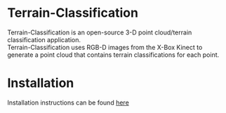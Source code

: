 # Terrain-Classification

Terrain-Classification is an open-source 3-D point cloud/terrain classification application.  
Terrain-Classification uses RGB-D images from the X-Box Kinect to generate a point cloud that
contains terrain classifications for each point.

# Installation
Installation instructions can be found [here](https://gist.github.com/MaxConners/8b4630c767aeb4a0b324ea4070c3db9d)
